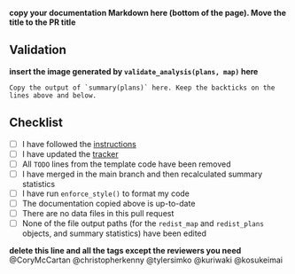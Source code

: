 **copy your documentation Markdown here (bottom of the page). Move the title to the PR title**

## Validation

**insert the image generated by `validate_analysis(plans, map)` here**

```
Copy the output of `summary(plans)` here. Keep the backticks on the lines above and below.
```

## Checklist

- [ ] I have followed the [instructions](https://github.com/alarm-redist/fifty-states/blob/main/CONTRIBUTING.md)
- [ ] I have updated the [tracker](https://docs.google.com/spreadsheets/d/1k_tYLoE49W_DCK1tcWbouoYZFI9WD76oayEt5TOmJg4/edit#gid=453387933)
- [ ] All `TODO` lines from the template code have been removed
- [ ] I have merged in the main branch and then recalculated summary statistics
- [ ] I have run `enforce_style()` to format my code
- [ ] The documentation copied above is up-to-date 
- [ ] There are no data files in this pull request
- [ ] None of the file output paths (for the `redist_map` and `redist_plans` objects, and summary statistics) have been edited

**delete this line and all the tags except the reviewers you need**
@CoryMcCartan
@christopherkenny
@tylersimko
@kuriwaki
@kosukeimai
